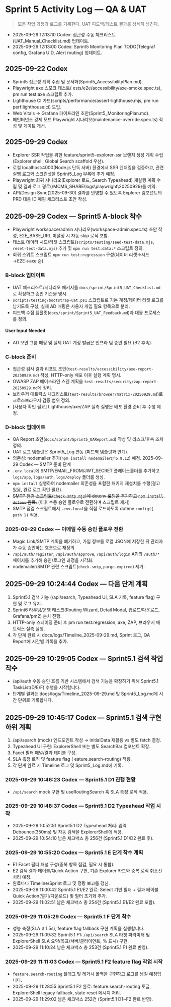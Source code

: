 # Sprint 5 Activity Log — QA & UAT

> 모든 작업 과정과 로그를 기록한다. UAT 피드백/테스트 결과를 상세히 남긴다.
- 2025-09-29 12:13:10 Codex: 접근성 수동 체크리스트(UAT_Manual_Checklist.md) 업데이트.
- 2025-09-29 12:13:00 Codex: Sprint5 Monitoring Plan TODO(Telegraf config, Grafana UID, Alert routing) 업데이트.

## 2025-09-22 Codex
- Sprint5 접근성 계획 수립 및 문서화(Sprint5_AccessibilityPlan.md).
- Playwright axe 스모크 테스트(	ests/e2e/accessibility/axe-smoke.spec.ts), 
pm run test:axe 스크립트 추가.
- Lighthouse CI 가드(scripts/performance/assert-lighthouse.mjs, 
pm run perf:lighthouse:ci) 도입.
- Web Vitals → Grafana 파이프라인 초안(Sprint5_MonitoringPlan.md).
- 메인터넌스 강제 모드 Playwright 시나리오(maintenance-override.spec.ts) 작성 및 게이트 개선.

## 2025-09-29 Codex
- Explorer SSR 작업을 위한 feature/sprint5-explorer-ssr 브랜치 생성 계획 수립(Explorer shell, Global Search scaffold 우선).
- 로컬 localhost:4000(Node.js 단독 서버) 환경에서 SSR 렌더링을 검증하고, 관련 실행 로그와 스크린샷을 Sprint5_Log 부록에 추가 예정.
- Playwright 회귀 시나리오(Explorer 로드, Search Typeahead) 재실행 계획 수립 및 결과 로그 경로(\\MCMS_SHARE\\logs\\playwright\\20250929)를 예약.
- API/Design Sync(2025-09-30) 결과를 반영할 수 있도록 Explorer 컴포넌트의 PRD 대응 ID 매핑 체크리스트 초안 작성.

## 2025-09-29 Codex — Sprint5 A-block 착수
- Playwright workspace/admin 시나리오(workspace-admin.spec.ts) 초안 작성, E2E_BASE_URL 미설정 시 자동 skip 로직 포함.
- 테스트 데이터 시드/리셋 스크립트(`scripts/testing/seed-test-data.mjs`, `reset-test-data.mjs`) 추가 및 `npm run test:data:*` 스크립트 정의.
- 회귀 스위트 스크립트 `npm run test:regression` 구성(데이터 리셋→시드→E2E→axe 순).
### B-block 업데이트
- UAT 체크리스트/시나리오 패키지를 `docs/sprint/Sprint5_UAT_Checklist.md`로 확정하고 승인 기준을 명시.
- `scripts/testing/bootstrap-uat.ps1` 스크립트로 기본 계정/데이터 리셋 로그를 남기도록 구성, 실제 AD 매핑은 사용자 개입 필요 항목으로 분리.
- 피드백 수집 템플릿(`docs/sprint/Sprint5_UAT_Feedback.md`)과 대응 프로세스를 정의.
#### User Input Needed
- AD 보안 그룹 매핑 및 실제 UAT 계정 발급은 인프라 팀 승인 필요 (B2 후속).
### C-block 준비
- 접근성 검사 결과 리포트 초안(`test-results/accessibility/axe-report-20250929.md`) 작성, HTTP-only 배포 이후 실행 계획 명시.
- OWASP ZAP 베이스라인 스캔 계획을 `test-results/security/zap-report-20250929.md`에 정리.
- 브라우저 매트릭스 체크리스트(`test-results/browser/matrix-20250929.md`)로 크로스브라우저 검증 범위 정의.
- [사용자 확인 필요] Lighthouse/axe/ZAP 실측 실행은 배포 환경 준비 후 수행 예정.
### D-block 업데이트
- QA Report 초안(`docs/sprint/Sprint5_QAReport.md`) 작성 및 리스크/후속 조치 정의.
- UAT 로그 템플릿은 Sprint5_Log 연동 (피드백 템플릿과 연계).
- 의존성: nodemailer 추가(`npm install nodemailer@^6.9.12`) 예정.
2025-09-29 Codex — SMTP 준비 단계
- `.env.local`에 SMTP/EMAIL_FROM/JWT_SECRET 플레이스홀더를 추가하고 `logs/app`, `logs/auth`, `logs/deploy` 폴더를 생성.
- `npm install` 실행하여 nodemailer 의존성을 포함한 패키지 재설치를 수행(경고 있음, 완료 로그 확인 필요).
- ~~SMTP 점검 스크립트(`check-smtp.mjs`)에 dotenv 로딩을 추가하고 `npm install dotenv` 완료.~~ (이후 수동 승인 플로우로 전환하며 스크립트 제거)
- SMTP 점검 스크립트에서 `.env.local`을 직접 로드하도록 dotenv `config({ path })` 적용.
### 2025-09-29 Codex — 이메일 수동 승인 플로우 전환
- Magic Link/SMTP 계획을 폐기하고, 가입 정보를 로컬 JSON에 저장한 뒤 관리자가 수동 승인하는 흐름으로 재정의.
- `/api/auth/register`, `/api/auth/approve`, `/api/auth/login` API와 `/auth/*` 페이지를 추가해 승인/로그인 과정을 시각화.
- nodemailer/SMTP 관련 스크립트(`check-smtp`, `purge-expired`) 제거.
## 2025-09-29 10:24:44 Codex — 다음 단계 계획
1. Sprint5.1 검색 기능 (/api/search, Typeahead UI, SLA 기록, feature flag) 구현 및 로그 유지.
2. Sprint6 라우팅/운영 태스크(Routing Wizard, Detail Modal, 업로드/다운로드, Grafana/pm2) 순차 진행.
3. HTTP-only 스테이징 준비 후 
pm run test:regression, axe, ZAP, 브라우저 매트릭스 실측 실행.
4. 각 단계 완료 시 docs/logs/Timeline_2025-09-29.md, Sprint 로그, QA Report에 시간별 기록을 추가.
## 2025-09-29 10:29:05 Codex — Sprint5.1 검색 작업 착수
- /api/auth 수동 승인 흐름 기반 시스템에서 검색 기능을 확장하기 위해 Sprint5.1 TaskList(D/E/F) 수행을 시작합니다.
- 단계별 결과는 docs/logs/Timeline_2025-09-29.md 및 Sprint5_Log.md에 시간 단위로 기록합니다.
## 2025-09-29 10:45:17 Codex — Sprint5.1 검색 구현 하위 계획
1. /api/search (mock) 엔드포인트 작성 → initialData 재활용 vs 별도 fetch 결정.
2. Typeahead UI 구현: ExplorerShell 또는 별도 SearchBar 컴포넌트 확장.
3. Facet 필터 패널/결과 테이블 구성.
4. SLA 측정 로직 및 feature flag (
eature.search-routing) 적용.
5. 각 단계 완료 시 Timeline 로그 및 Sprint5_Log.md에 기록.
### 2025-09-29 10:46:23 Codex — Sprint5.1 D1 진행 현황
-  `/api/search` mock 구현 및 useRoutingSearch 훅 SLA 측정 로직 적용. 
### 2025-09-29 10:48:37 Codex — Sprint5.1 D2 Typeahead 작업 시작
- 2025-09-29 10:52:51 Sprint5.1 D2 Typeahead 처리: 입력 Debounce(350ms) 및 자동 검색을 ExplorerShell에 적용.
- 2025-09-29 10:54:10 남은 체크박스 총 256건 (Sprint5.1 D1/D2 완료 후).
### 2025-09-29 10:55:20 Codex — Sprint5.1 E 단계 착수 계획
- E1 Facet 필터 패널 구성(중복 항목 점검, 필요 시 통합).
- E2 검색 결과 테이블/Quick Action 구현, 기존 Explorer 카드와 중복 로직 취소선 처리 예정.
- 완료마다 Timeline/Sprint 로그 및 정량 보고를 갱신.
- 2025-09-29 11:00:42 Sprint5.1 E1/E2 완료: Select 기반 필터 + 결과 테이블 Quick Action(열기/다운로드) 및 필터 초기화 추가.
- 2025-09-29 11:02:51 남은 체크박스 총 254건 (Sprint5.1 E1/E2 완료 포함).
### 2025-09-29 11:05:29 Codex — Sprint5.1 F 단계 착수
- 성능 측정(SLA ≤ 1.5s), feature flag fallback 구현 계획을 실행합니다.
- 2025-09-29 11:09:32 Sprint5.1 F1: `/api/search` SLA 타겟 파라미터 및 ExplorerShell SLA 요약(목표/서버/클라이언트, % 표시) 구현.
- 2025-09-29 11:10:24 남은 체크박스 총 253건 (Sprint5.1 F1 완료 반영).
### 2025-09-29 11:11:03 Codex — Sprint5.1 F2 feature flag 작업 시작
- `feature.search-routing` 플래그 및 레거시 폴백을 구현하고 로그를 남길 예정입니다.
- 2025-09-29 11:28:55 Sprint5.1 F2 완료: feature.search-routing 토글, ExplorerShell legacy fallback, state reset 메시지 처리.
- 2025-09-29 11:29:02 남은 체크박스 252건 (Sprint5.1 D1~F2 완료 반영).
